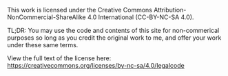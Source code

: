 This work is licensed under the Creative Commons Attribution-NonCommercial-ShareAlike 4.0 International (CC-BY-NC-SA 4.0). 

TL;DR: You may use the code and contents of this site for non-commerical purposes so long as you credit the original work to me, and offer your work under these same terms.

View the full text of the license here: https://creativecommons.org/licenses/by-nc-sa/4.0/legalcode
